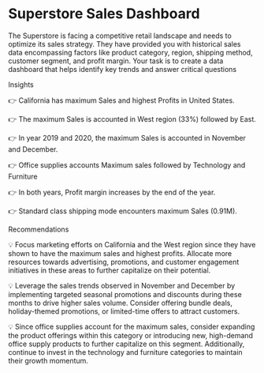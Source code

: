 # Superstore Sales Dashboard

The Superstore is facing a competitive retail landscape and needs to optimize its sales strategy. They have provided you with historical sales data encompassing factors like product category, region, shipping method, customer segment, and profit margin. Your task is to create a data dashboard that helps identify key trends and answer critical questions

Insights

👉 California has maximum Sales and highest Profits in United States.

👉 The maximum Sales is accounted in West region (33%) followed by East.

👉 In year 2019 and 2020, the maximum Sales is accounted in November and December.

👉 Office supplies accounts Maximum sales followed by Technology and Furniture

👉 In both years, Profit margin increases by the end of the year.

👉 Standard class shipping mode encounters maximum Sales (0.91M).

Recommendations

💡 Focus marketing efforts on California and the West region since they have shown to have the maximum sales and highest profits. Allocate more resources towards advertising, promotions, and customer engagement initiatives in these areas to further capitalize on their potential.

💡 Leverage the sales trends observed in November and December by implementing targeted seasonal promotions and discounts during these months to drive higher sales volume. Consider offering bundle deals, holiday-themed promotions, or limited-time offers to attract customers.

💡 Since office supplies account for the maximum sales, consider expanding the product offerings within this category or introducing new, high-demand office supply products to further capitalize on this segment. Additionally, continue to invest in the technology and furniture categories to maintain their growth momentum.
